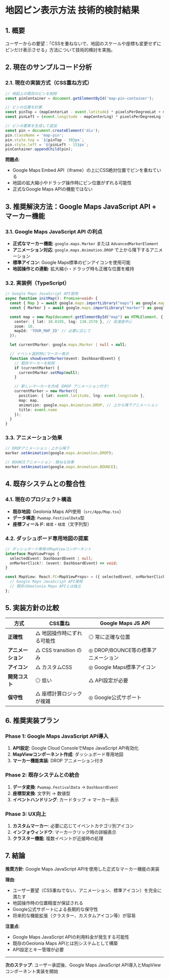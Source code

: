 # 地図ピン表示方法 技術的検討結果

## 1. 概要

ユーザーからの要望：「CSSを重ねないで、地図のスケールや座標も変更せずにピンだけ表示させる」方法について技術的検討を実施。

## 2. 現在のサンプルコード分析

### 2.1. 現在の実装方式（CSS重ね方式）
```javascript
// 地図上の既存のピンを削除
const pinContainer = document.getElementById('map-pin-container');

// ピンの位置を計算
const pinTop = (mapCenterLat - event.latitude) * pixelsPerDegreeLat + mapRect.height / 2;
const pinLeft = (event.longitude - mapCenterLng) * pixelsPerDegreeLng + mapRect.width / 2;

// ピンの要素を生成して追加
const pin = document.createElement('div');
pin.className = 'map-pin';
pin.style.top = `${pinTop - 30}px`;
pin.style.left = `${pinLeft - 15}px`;
pinContainer.appendChild(pin);
```

**問題点**:
- Google Maps Embed API（iframe）の上にCSS絶対位置でピンを重ねている
- 地図の拡大縮小やドラッグ操作時にピン位置がずれる可能性
- 正式なGoogle Maps APIの機能ではない

## 3. 推奨解決方法：Google Maps JavaScript API + マーカー機能

### 3.1. Google Maps JavaScript API の利点
- **正式なマーカー機能**: `google.maps.Marker` または `AdvancedMarkerElement`
- **アニメーション対応**: `google.maps.Animation.DROP` で上から降下するアニメーション
- **標準アイコン**: Google Maps標準のピンアイコンを使用可能
- **地図操作との連動**: 拡大縮小・ドラッグ時も正確な位置を維持

### 3.2. 実装例（TypeScript）
```typescript
// Google Maps JavaScript API使用
async function initMap(): Promise<void> {
  const { Map } = await google.maps.importLibrary("maps") as google.maps.MapsLibrary;
  const { Marker } = await google.maps.importLibrary("marker") as google.maps.MarkerLibrary;

  const map = new Map(document.getElementById("map") as HTMLElement, {
    center: { lat: 38.0195, lng: 138.2570 }, // 佐渡島中心
    zoom: 10,
    mapId: 'YOUR_MAP_ID' // 必要に応じて
  });

  let currentMarker: google.maps.Marker | null = null;

  // イベント選択時にマーカー表示
  function showEventMarker(event: DashboardEvent) {
    // 既存マーカーを削除
    if (currentMarker) {
      currentMarker.setMap(null);
    }

    // 新しいマーカーを作成（DROP アニメーション付き）
    currentMarker = new Marker({
      position: { lat: event.latitude, lng: event.longitude },
      map: map,
      animation: google.maps.Animation.DROP, // 上から降下アニメーション
      title: event.name
    });
  }
}
```

### 3.3. アニメーション効果
```typescript
// DROPアニメーション：上から降下
marker.setAnimation(google.maps.Animation.DROP);

// BOUNCEアニメーション：跳ねる効果
marker.setAnimation(google.maps.Animation.BOUNCE);
```

## 4. 既存システムとの整合性

### 4.1. 現在のプロジェクト構造
- **既存地図**: Geolonia Maps API使用（`src/App/Map.tsx`）
- **データ構造**: `Pwamap.FestivalData`型
- **座標フィールド**: `緯度`・`経度`（文字列型）

### 4.2. ダッシュボード専用地図の提案
```typescript
// ダッシュボード専用のMapViewコンポーネント
interface MapViewProps {
  selectedEvent: DashboardEvent | null;
  onMarkerClick?: (event: DashboardEvent) => void;
}

const MapView: React.FC<MapViewProps> = ({ selectedEvent, onMarkerClick }) => {
  // Google Maps JavaScript API使用
  // 既存のGeolonia Maps APIとは独立
};
```

## 5. 実装方針の比較

| 方式 | CSS重ね | Google Maps JS API |
|------|---------|-------------------|
| **正確性** | △ 地図操作時にずれる可能性 | ◎ 常に正確な位置 |
| **アニメーション** | △ CSS transition のみ | ◎ DROP/BOUNCE等の標準アニメーション |
| **アイコン** | △ カスタムCSS | ◎ Google Maps標準アイコン |
| **開発コスト** | ◎ 低い | △ API設定が必要 |
| **保守性** | △ 座標計算ロジックが複雑 | ◎ Google公式サポート |

## 6. 推奨実装プラン

### Phase 1: Google Maps JavaScript API導入
1. **API設定**: Google Cloud ConsoleでMaps JavaScript API有効化
2. **MapViewコンポーネント作成**: ダッシュボード専用地図
3. **マーカー機能実装**: DROP アニメーション付き

### Phase 2: 既存システムとの統合
1. **データ変換**: `Pwamap.FestivalData` → `DashboardEvent`
2. **座標型変換**: 文字列 → 数値型
3. **イベントハンドリング**: カードタップ → マーカー表示

### Phase 3: UX向上
1. **カスタムマーカー**: 必要に応じてイベントカテゴリ別アイコン
2. **インフォウィンドウ**: マーカークリック時の詳細表示
3. **クラスター機能**: 複数イベントが近接時の処理

## 7. 結論

**推奨方針**: Google Maps JavaScript APIを使用した正式なマーカー機能の実装

**理由**:
- ユーザー要望（CSS重ねでない、アニメーション、標準アイコン）を完全に満たす
- 地図操作時の位置精度が保証される
- Google公式サポートによる長期的な保守性
- 将来的な機能拡張（クラスター、カスタムアイコン等）が容易

**注意点**:
- Google Maps JavaScript APIの利用料金が発生する可能性
- 既存のGeolonia Maps APIとは別システムとして構築
- API設定とキー管理が必要

---

**次のステップ**: ユーザー承認後、Google Maps JavaScript API導入とMapViewコンポーネント実装を開始